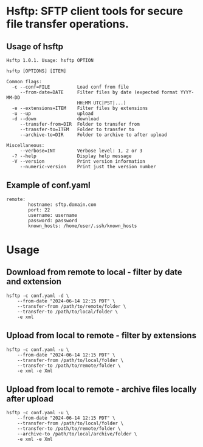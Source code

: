 # Hsftp: SFTP client tools for secure file transfer operations.

Usage of hsftp
-----------------

```
Hsftp 1.0.1. Usage: hsftp OPTION

hsftp [OPTIONS] [ITEM]

Common flags:
  -c --conf=FILE          Load conf from file
     --from-date=DATE     Filter files by date (expected format YYYY-MM-DD
                          HH:MM UTC|PST|...)
  -e --extensions=ITEM    Filter files by extensions
  -u --up                 upload
  -d --down               download
     --transfer-from=DIR  Folder to transfer from
     --transfer-to=ITEM   Folder to transfer to
     --archive-to=DIR     Folder to archive to after upload

Miscellaneous:
     --verbose=INT        Verbose level: 1, 2 or 3
  -? --help               Display help message
  -V --version            Print version information
     --numeric-version    Print just the version number
```

Example of conf.yaml
--------------------

```
remote:
        hostname: sftp.domain.com
        port: 22
        username: username
        password: password
        known_hosts: /home/user/.ssh/known_hosts
```

# Usage

## Download from remote to local - filter by date and extension

```
hsftp -c conf.yaml -d \
    --from-date "2024-06-14 12:15 PDT" \
    --transfer-from /path/to/remote/folder \
    --transfer-to /path/to/local/folder \
    -e xml
```

## Upload from local to remote - filter by extensions

```
hsftp -c conf.yaml -u \
    --from-date "2024-06-14 12:15 PDT" \
    --transfer-from /path/to/local/folder \
    --transfer-to /path/to/remote/folder \
    -e xml -e Xml
```

## Upload from local to remote - archive files locally after upload

```
hsftp -c conf.yaml -u \
    --from-date "2024-06-14 12:15 PDT" \
    --transfer-from /path/to/local/folder \
    --transfer-to /path/to/remote/folder \
    --archive-to /path/to/local/archive/folder \
    -e xml -e Xml
```
